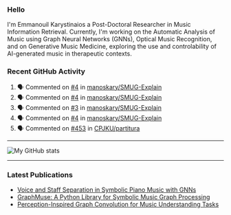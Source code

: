 ### Hello

I'm Emmanouil Karystinaios a Post-Doctoral Researcher in Music Information Retrieval.
Currently, I'm working on the Automatic Analysis of Music using Graph Neural Networks (GNNs), Optical Music Recognition, and on Generative Music Medicine, exploring the use and controlability of AI-generated music in therapeutic contexts.


### Recent GitHub Activity
  
<!--START_SECTION:activity-->
1. 🗣 Commented on [#4](https://github.com/manoskary/SMUG-Explain/issues/4#issuecomment-2959332638) in [manoskary/SMUG-Explain](https://github.com/manoskary/SMUG-Explain)
2. 🗣 Commented on [#4](https://github.com/manoskary/SMUG-Explain/issues/4#issuecomment-2958438058) in [manoskary/SMUG-Explain](https://github.com/manoskary/SMUG-Explain)
3. 🗣 Commented on [#3](https://github.com/manoskary/SMUG-Explain/issues/3#issuecomment-2958392707) in [manoskary/SMUG-Explain](https://github.com/manoskary/SMUG-Explain)
4. 🗣 Commented on [#4](https://github.com/manoskary/SMUG-Explain/issues/4#issuecomment-2958384415) in [manoskary/SMUG-Explain](https://github.com/manoskary/SMUG-Explain)
5. 🗣 Commented on [#453](https://github.com/CPJKU/partitura/pull/453#issuecomment-2939501296) in [CPJKU/partitura](https://github.com/CPJKU/partitura)
<!--END_SECTION:activity-->

---

![My GitHub stats](https://github-readme-stats.vercel.app/api?username=manoskary&show_icons=true&theme=radical)


<!--
**manoskary/manoskary** is a ✨ _special_ ✨ repository because its `README.md` (this file) appears on your GitHub profile.

Here are some ideas to get you started:

- 🔭 I’m currently working on ...
- 🌱 I’m currently learning ...
- 👯 I’m looking to collaborate on ...
- 🤔 I’m looking for help with ...
- 💬 Ask me about ...
- 📫 How to reach me: ...
- 😄 Pronouns: ...
- ⚡ Fun fact: ...
-->

---

### Latest Publications

<!-- BLOG-POST-LIST:START -->
- [Voice and Staff Separation in Symbolic Piano Music with GNNs](https://medium.com/data-science/voice-and-staff-separation-in-symbolic-piano-music-with-gnns-0cab100629cf?source=rss-9d63e988ed0c------2)
- [GraphMuse: A Python Library for Symbolic Music Graph Processing](https://medium.com/data-science/graphmuse-a-python-library-for-symbolic-music-graph-processing-40dbd9baf319?source=rss-9d63e988ed0c------2)
- [Perception-Inspired Graph Convolution for Music Understanding Tasks](https://medium.com/data-science/perception-inspired-graph-convolution-for-music-understanding-tasks-4d2ba1be48e7?source=rss-9d63e988ed0c------2)
<!-- BLOG-POST-LIST:END -->

